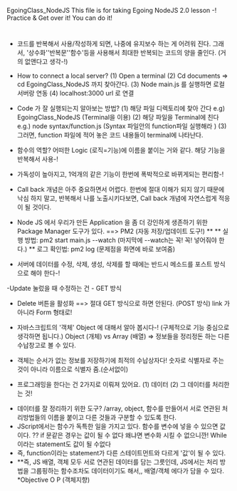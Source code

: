 EgoingClass_NodeJS
This file is for taking Egoing NodeJS 2.0 lesson -! Practice & Get over it! You can do it!

# 
* 코드를 반복해서 사용/작성하게 되면, 나중에 유지보수 하는 게 어려워 진다. 그래서, '상수화''반복문''함수'등을 사용해서 최대한 반복되는 코드의 양을 줄인다. (거의 없앤다고 생각-!)

- How to connect a local server? 
(1) Open a terminal
(2) Cd documents => cd EgoingClass_NodeJS 까지 찾아간다.
(3) Node main.js 를 실행하면 로컬 서버랑 연동
(4) localhost:3000 url 로 연결

- Code 가 잘 실행되는지 알아보는 방법? 
(1) 해당 파일 디렉토리에 찾아 간다 e.g) EgoingClass_NodeJS (Terminal을 이용)
(2) 해당 파일을 Terminal에 친다 e.g.) node syntax/function.js (Syntax 파일안의 function파일 실행해라 )
(3) 그러면, function 파일에 적어 놓은 코드 내용들이 terminal에 나타난다. 

- 함수의 역할? 어떠한 Logic (로직=기능)에 이름을 붙이는 거와 같다. 해당 기능을 반복해서 사용-!
 * 가독성이 높아지고, 1억개의 같은 기능이 한번에 폭박적으로 바뀌게되는 편리함-!


- Call back 개념은 아주 중요하면서 어렵다. 한번에 절대 이해가 되지 않기 때문에 낙심 하지 말고, 반복해서 나를 노출시키다보면, Call back 개념에 자연스럽게 적응이 될 것이다. 

- Node JS 에서 우리가 만든 Application 을 좀 더 강인하게 생존하기 위한 Package Manager 도구가 있다. ==> PM2 (자동 저장/업데이트 도구!)
** 
** 실행 방법: pm2 start main.js --watch (마지막에 --watch는 꼭! 꼭! 넣어줘야 한다.)
** 로그 확인법: pm2 log (문제점을 화면에 바로 보여줌)

- 서버에 데이터를 수정, 삭제, 생성, 삭제를 할 때에는 반드시 메소드를 포스트 방식으로 해야 한다-!

-Update 눌렀을 때 수정하는 건 - GET 방식
- Delete 버튼을 활성화 ==> 절대 GET 방식으로 하면 안된다. (POST 방식) link 가 아니라 Form 형태로! 

* 자바스크립트의 '객체' Object 에 대해서 알아 봅시다-! (구체적으로 기능 중심으로 생각하면 됩니다.)
Object (개체) vs Array (배열) => 정보들을 정리정돈 하는 다른 수납창고로 볼 수 있다. 
- 객체는 순서가 없는 정보를 저장하기에 최적의 수납상자다! 숫자로 식별자로 주는 것이 아니라 이름으로 식별자 줌.(순서없이)

* 프로그래밍을 한다는 건 2가지로 이뤄져 있어요. (1) 데이터 (2) 그 데이터를 처리한는 것! 
- 데이터를 잘 정리하기 위한 도구? /array, object, 함수를 만들어서 서로 연관된 처리방법들의 이름을 붙이고 다른 것들과 구분할 수 있도록 한다. 
- JScript에서는 함수가 독특한 일을 가지고 있다. 함수를 변수에 넣을 수 있으면 값이다. ?? 
if 문같은 경우는 값이 될 수 없다 왜냐면 변수화 시킬 수 없으니깐! While이라는 statement도 값이 될 수없다
- 즉, function이라는 statement가 다른 스테이트먼트와 다르게 '값'이 될 수 있다.
- **즉, JS 배열, 객체 모두 서로 연관된 데이터를 담는 그릇인데, JS에서는 처리 방법을 그룹핑하는 함수조차도 데이터이기도 해서,, 배열/객체 에다가 담을 수 있다.
*Objective O P (객체지향)
